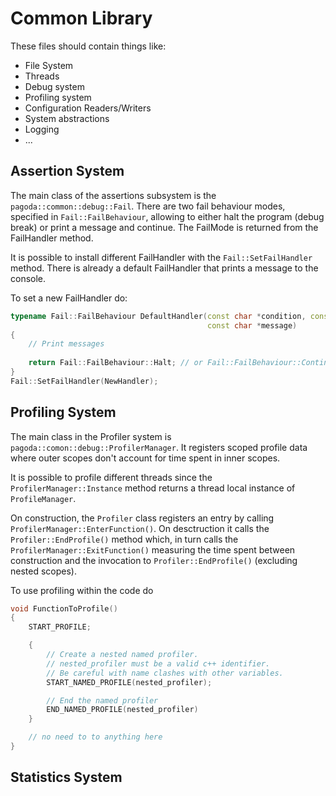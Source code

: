 # Common Library

These files should contain things like:

* File System
* Threads
* Debug system
* Profiling system
* Configuration Readers/Writers
* System abstractions
* Logging
* ...

## Assertion System

The main class of the assertions subsystem is the `pagoda::common::debug::Fail`. There are two fail behaviour modes,
specified in `Fail::FailBehaviour`, allowing to either halt the program (debug break) or print a message and continue.
The FailMode is returned from the FailHandler method.

It is possible to install different FailHandler with the `Fail::SetFailHandler` method. There is already a default
FailHandler that prints a message to the console.

To set a new FailHandler do:

```cpp
typename Fail::FailBehaviour DefaultHandler(const char *condition, const char *file, const int line,
                                            const char *message)
{
    // Print messages
    
    return Fail::FailBehaviour::Halt; // or Fail::FailBehaviour::Continue
}
Fail::SetFailHandler(NewHandler);
```

## Profiling System

The main class in the Profiler system is `pagoda::comon::debug::ProfilerManager`. It registers scoped profile data
where outer scopes don't account for time spent in inner scopes.

It is possible to profile different threads since the `ProfilerManager::Instance` method returns a thread local instance
of `ProfileManager`.

On construction, the `Profiler` class registers an entry by calling `ProfilerManager::EnterFunction()`. On desctruction
it calls the `Profiler::EndProfile()` method which, in turn calls the `ProfilerManager::ExitFunction()` measuring the
time spent between construction and the invocation to `Profiler::EndProfile()` (excluding nested scopes).

To use profiling within the code do

```cpp
void FunctionToProfile()
{
    START_PROFILE;

    {
        // Create a nested named profiler.
        // nested_profiler must be a valid c++ identifier.
        // Be careful with name clashes with other variables.
        START_NAMED_PROFILE(nested_profiler);

        // End the named profiler
        END_NAMED_PROFILE(nested_profiler)
    }

    // no need to to anything here
}
```

## Statistics System
